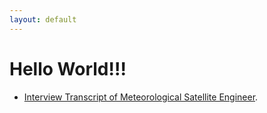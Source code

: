 ```yaml
---
layout: default
---
```


# Hello World!!!

*   [Interview Transcript of Meteorological Satellite Engineer](./interview.html).


